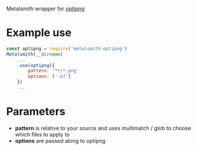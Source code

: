 Metalsmith wrapper for [optipng](https://www.npmjs.com/package/optipng)

# Example use

```javascript
const optipng = require('metalsmith-optipng')
Metalsmith(__dirname)
	...
	.use(optipng({
		pattern: '**/*.png'
		options: ['-o7']
	})
	...

```

# Parameters

* **pattern** is relative to your source and uses multimatch / glob to choose which files to apply to
* **options** are passed along to optipng
